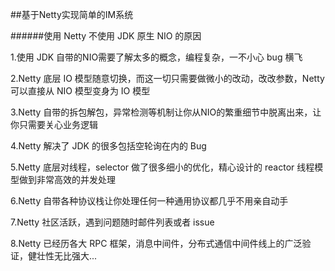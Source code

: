 ##基于Netty实现简单的IM系统

######使用 Netty 不使用 JDK 原生 NIO 的原因

1.使用 JDK 自带的NIO需要了解太多的概念，编程复杂，一不小心 bug 横飞

2.Netty 底层 IO 模型随意切换，而这一切只需要做微小的改动，改改参数，Netty可以直接从 NIO 模型变身为 IO 模型

3.Netty 自带的拆包解包，异常检测等机制让你从NIO的繁重细节中脱离出来，让你只需要关心业务逻辑

4.Netty 解决了 JDK 的很多包括空轮询在内的 Bug

5.Netty 底层对线程，selector 做了很多细小的优化，精心设计的 reactor 线程模型做到非常高效的并发处理

6.Netty 自带各种协议栈让你处理任何一种通用协议都几乎不用亲自动手

7.Netty 社区活跃，遇到问题随时邮件列表或者 issue

8.Netty 已经历各大 RPC 框架，消息中间件，分布式通信中间件线上的广泛验证，健壮性无比强大...